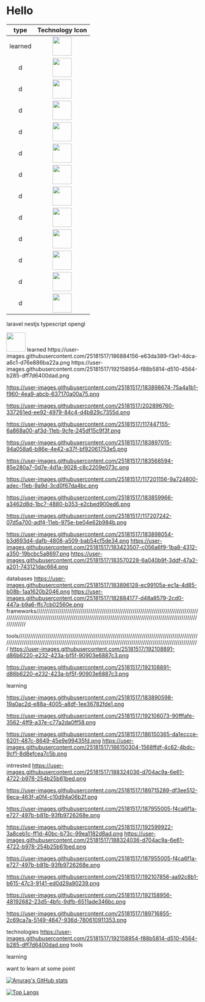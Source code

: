 # Hello

 type           |                                                        Technology Icon                                                        | 
:-------------: | :---------------------------------------------------------------------------------------------------------------------------: | 
    learned     | <img height="50" src="https://user-images.githubusercontent.com/25181517/186884156-e63da389-f3e1-4dca-a6c1-d76e886ba22a.png"> | 
         d      | <img height="50" src="https://user-images.githubusercontent.com/25181517/192158954-f88b5814-d510-4564-b285-dff7d6400dad.png"> | 
         d      | <img height="50" src="https://user-images.githubusercontent.com/25181517/183898674-75a4a1b1-f960-4ea9-abcb-637170a00a75.png"> | 
         d      | <img height="50" src="https://user-images.githubusercontent.com/25181517/202896760-337261ed-ee92-4979-84c4-d4b829c7355d.png"> | 
         d      | <img height="50" src="https://user-images.githubusercontent.com/25181517/117447155-6a868a00-af3d-11eb-9cfe-245df15c9f3f.png"> | 
         d      | <img height="50" src="https://user-images.githubusercontent.com/25181517/183897015-94a058a6-b86e-4e42-a37f-bf92061753e5.png"> | 
         d      | <img height="50" src="https://user-images.githubusercontent.com/25181517/183568594-85e280a7-0d7e-4d1a-9028-c8c2209e073c.png"> | 
         d      | <img height="50" src="https://user-images.githubusercontent.com/25181517/117201156-9a724800-adec-11eb-9a9d-3cd0f67da4bc.png"> | 
         d      | <img height="50" src="https://user-images.githubusercontent.com/25181517/183859966-a3462d8d-1bc7-4880-b353-e2cbed900ed6.png"> | 
         d      | <img height="50" src="https://user-images.githubusercontent.com/25181517/117207242-07d5a700-adf4-11eb-975e-be04e62b984b.png"> | 
         d      | <img height="50" src="https://user-images.githubusercontent.com/25181517/183898054-b3d693d4-dafb-4808-a509-bab54cf5de34.png"> | 
         d      | <img height="50" src="https://user-images.githubusercontent.com/25181517/183423507-c056a6f9-1ba8-4312-a350-19bcbc5a8697.png"> | 
         d      | <img height="50" src="https://user-images.githubusercontent.com/25181517/183570228-6a040b9f-3ddf-47a2-a201-743121dac664.png"> | 

laravel
nestjs
typescript
opengl

<img height="50" src="https://user-images.githubusercontent.com/25181517/186884156-e63da389-f3e1-4dca-a6c1-d76e886ba22a.png">
learned
https://user-images.githubusercontent.com/25181517/186884156-e63da389-f3e1-4dca-a6c1-d76e886ba22a.png
https://user-images.githubusercontent.com/25181517/192158954-f88b5814-d510-4564-b285-dff7d6400dad.png

https://user-images.githubusercontent.com/25181517/183898674-75a4a1b1-f960-4ea9-abcb-637170a00a75.png

https://user-images.githubusercontent.com/25181517/202896760-337261ed-ee92-4979-84c4-d4b829c7355d.png

https://user-images.githubusercontent.com/25181517/117447155-6a868a00-af3d-11eb-9cfe-245df15c9f3f.png


https://user-images.githubusercontent.com/25181517/183897015-94a058a6-b86e-4e42-a37f-bf92061753e5.png

https://user-images.githubusercontent.com/25181517/183568594-85e280a7-0d7e-4d1a-9028-c8c2209e073c.png

https://user-images.githubusercontent.com/25181517/117201156-9a724800-adec-11eb-9a9d-3cd0f67da4bc.png

https://user-images.githubusercontent.com/25181517/183859966-a3462d8d-1bc7-4880-b353-e2cbed900ed6.png

https://user-images.githubusercontent.com/25181517/117207242-07d5a700-adf4-11eb-975e-be04e62b984b.png

https://user-images.githubusercontent.com/25181517/183898054-b3d693d4-dafb-4808-a509-bab54cf5de34.png
https://user-images.githubusercontent.com/25181517/183423507-c056a6f9-1ba8-4312-a350-19bcbc5a8697.png
https://user-images.githubusercontent.com/25181517/183570228-6a040b9f-3ddf-47a2-a201-743121dac664.png

databases
https://user-images.githubusercontent.com/25181517/183896128-ec99105a-ec1a-4d85-b08b-1aa1620b2046.png
https://user-images.githubusercontent.com/25181517/182884177-d48a8579-2cd0-447a-b9a6-ffc7cb02560e.png
frameworks/////////////////////////////////////////////////////////////////////////////////////////////////////////////////////////////////////////////////////////////////////////////////////////////////









tools/////////////////////////////////////////////////////////////////////////////////////////////////////////////////////////////////////////////////////////////////////////////////////////////////
https://user-images.githubusercontent.com/25181517/192108891-d86b6220-e232-423a-bf5f-90903e6887c3.png

https://user-images.githubusercontent.com/25181517/192108891-d86b6220-e232-423a-bf5f-90903e6887c3.png







learning

https://user-images.githubusercontent.com/25181517/183890598-19a0ac2d-e88a-4005-a8df-1ee36782fde1.png

https://user-images.githubusercontent.com/25181517/192106073-90fffafe-3562-4ff9-a37e-c77a2da0ff58.png


https://user-images.githubusercontent.com/25181517/186150365-da1eccce-6201-487c-8649-45e9e99435fd.png
https://user-images.githubusercontent.com/25181517/186150304-1568ffdf-4c62-4bdc-9cf1-8d8efcea7c5b.png





intrrested
https://user-images.githubusercontent.com/25181517/188324036-d704ac9a-6e61-4722-b978-254b25b61bed.png

https://user-images.githubusercontent.com/25181517/189715289-df3ee512-6eca-463f-a0f4-c10d94a06b2f.png

https://user-images.githubusercontent.com/25181517/187955005-f4ca6f1a-e727-497b-b81b-93fb9726268e.png


https://user-images.githubusercontent.com/25181517/192599922-3a8ceb1c-ff1d-40bc-b73c-99ea1182d8ad.png
https://user-images.githubusercontent.com/25181517/188324036-d704ac9a-6e61-4722-b978-254b25b61bed.png


https://user-images.githubusercontent.com/25181517/187955005-f4ca6f1a-e727-497b-b81b-93fb9726268e.png

https://user-images.githubusercontent.com/25181517/192107856-aa92c8b1-b615-47c3-9141-ed0d29a90239.png

https://user-images.githubusercontent.com/25181517/192158956-48192682-23d5-4bfc-9dfb-6511ade346bc.png









https://user-images.githubusercontent.com/25181517/189716855-2c69ca7a-5149-4647-936d-780610911353.png











technologies
https://user-images.githubusercontent.com/25181517/192158954-f88b5814-d510-4564-b285-dff7d6400dad.png
tools

learning

want to learn at some point


<!-- ![Anurag's GitHub stats](https://github-readme-stats.vercel.app/api?username=/ilyes-guy&show_icons=true&theme=radical) -->
[![Anurag's GitHub stats](https://github-readme-stats.vercel.app/api?username=ilyes-guy&show_icons=true&theme=radical&count_private=true)](https://github.com/anuraghazra/github-readme-stats)


[![Top Langs](https://github-readme-stats.vercel.app/api/top-langs/?username=ilyes-guy&count_private=true)](https://github.com/anuraghazra/github-readme-stats)
